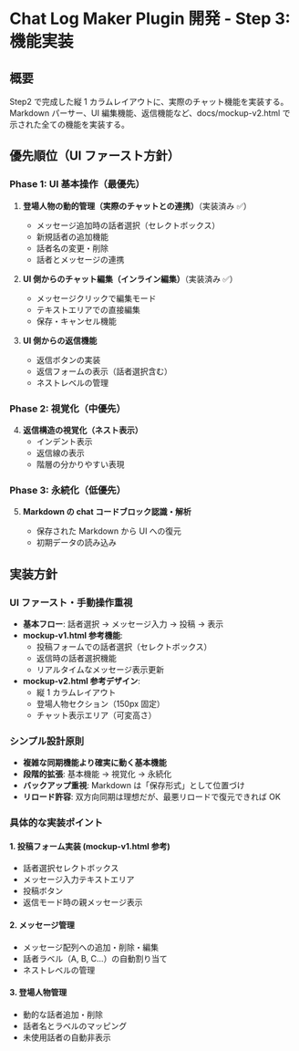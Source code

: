 # Chat Log Maker Plugin 開発 - Step 3: 機能実装

## 概要

Step2 で完成した縦 1 カラムレイアウトに、実際のチャット機能を実装する。Markdown パーサー、UI 編集機能、返信機能など、docs/mockup-v2.html で示された全ての機能を実装する。

## 優先順位（UI ファースト方針）

### Phase 1: UI 基本操作（最優先）

1. **登場人物の動的管理（実際のチャットとの連携）**（実装済み ✅）

   - メッセージ追加時の話者選択（セレクトボックス）
   - 新規話者の追加機能
   - 話者名の変更・削除
   - 話者とメッセージの連携

2. **UI 側からのチャット編集（インライン編集）**（実装済み ✅）

   - メッセージクリックで編集モード
   - テキストエリアでの直接編集
   - 保存・キャンセル機能

3. **UI 側からの返信機能**
   - 返信ボタンの実装
   - 返信フォームの表示（話者選択含む）
   - ネストレベルの管理

### Phase 2: 視覚化（中優先）

4. **返信構造の視覚化（ネスト表示）**
   - インデント表示
   - 返信線の表示
   - 階層の分かりやすい表現

### Phase 3: 永続化（低優先）

5. **Markdown の chat コードブロック認識・解析**

   - 保存された Markdown から UI への復元
   - 初期データの読み込み

## 実装方針

### UI ファースト・手動操作重視

- **基本フロー**: 話者選択 → メッセージ入力 → 投稿 → 表示
- **mockup-v1.html 参考機能**:
  - 投稿フォームでの話者選択（セレクトボックス）
  - 返信時の話者選択機能
  - リアルタイムなメッセージ表示更新
- **mockup-v2.html 参考デザイン**:
  - 縦 1 カラムレイアウト
  - 登場人物セクション（150px 固定）
  - チャット表示エリア（可変高さ）

### シンプル設計原則

- **複雑な同期機能より確実に動く基本機能**
- **段階的拡張**: 基本機能 → 視覚化 → 永続化
- **バックアップ重視**: Markdown は「保存形式」として位置づけ
- **リロード許容**: 双方向同期は理想だが、最悪リロードで復元できれば OK

### 具体的な実装ポイント

#### 1. 投稿フォーム実装 (mockup-v1.html 参考)

- 話者選択セレクトボックス
- メッセージ入力テキストエリア
- 投稿ボタン
- 返信モード時の親メッセージ表示

#### 2. メッセージ管理

- メッセージ配列への追加・削除・編集
- 話者ラベル（A, B, C...）の自動割り当て
- ネストレベルの管理

#### 3. 登場人物管理

- 動的な話者追加・削除
- 話者名とラベルのマッピング
- 未使用話者の自動非表示
